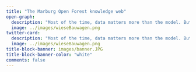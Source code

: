 ```yaml
---
title: "The Marburg Open Forest knowledge web"
open-graph:
  description: "Most of the time, data matters more than the model. But what is reality without model?"
  image: ../images/wieseBauwagen.png
twitter-card:
  description: "Most of the time, data matters more than the model. But what is reality without model?"
  image: ../images/wieseBauwagen.png
title-block-banner: images/banner.JPG
title-block-banner-color: "white"
comments: false
---
```


<style>
.container {
background-image: url(images/DJI_0127.JPG);
width: 850px;
height: 600px;
background-size: contain;
background-repeat: no-repeat;

}
</style>


<div class="container"> </div>

